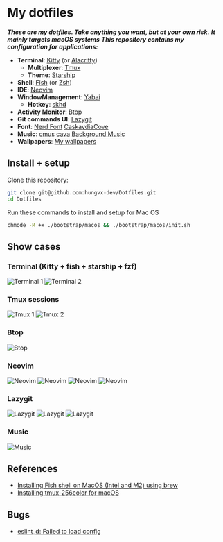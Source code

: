 # My dotfiles
**_These are my dotfiles. Take anything you want, but at your own risk._**
**_It mainly targets macOS systems_**
**_This repository contains my configuration for applications:_**

- **Terminal**: [Kitty](./kitty) (or [Alacritty](./alacritty))
  - **Multiplexer**: [Tmux](./tmux)
  - **Theme**: [Starship](./starship)
- **Shell**: [Fish](./fish) (or [Zsh](./zsh))
- **IDE**: [Neovim](./neovim)
- **WindowManagement**: [Yabai](./yabai)
  - **Hotkey**: [skhd](./skhd)
- **Activity Monitor**: [Btop](./btop)
- **Git commands UI**: [Lazygit](./lazygit)
- **Font**: [Nerd Font](https://github.com/ryanoasis/nerd-fonts) [CaskaydiaCove](https://github.com/ryanoasis/nerd-fonts/tree/master/patched-fonts/CascadiaCode)
- **Music**: [cmus](https://github.com/cmus/cmus) [cava](./cava) [Background Music](https://github.com/kyleneideck/BackgroundMusic)
- **Wallpapers**: [My wallpapers](./wallpapers)

## Install + setup

Clone this repository:

```bash
git clone git@github.com:hungvx-dev/Dotfiles.git
cd Dotfiles
```

Run these commands to install and setup for Mac OS

```bash
chmode -R +x ./bootstrap/macos && ./bootstrap/macos/init.sh
```

## Show cases

### Terminal (Kitty + fish + starship + fzf)

![Terminal 1](./images/terminal.png "Title")
![Terminal 2](./images/terminal-1.png "Title")

### Tmux sessions

![Tmux 1](./images/tmux.png "Title")
![Tmux 2](./images/tmux-2.png "Title")

### Btop

![Btop](./images/btop.png "Title")

### Neovim

![Neovim](./images/neovim.png "Title")
![Neovim](./images/nvim-info.png "Title")
![Neovim](./images/nvim-diagnotics.png "Title")
![Neovim](./images/nvim-autocomplete.png "Title")

### Lazygit

![Lazygit](./images/lazygit.png "Title")
![Lazygit](./images/lazygit-1.png "Title")
![Lazygit](./images/git-log.png "Title")

### Music

![Music](./images/cmus.png "Title")

## References

- [Installing Fish shell on MacOS (Intel and M2) using brew](https://gist.github.com/gagarine/cf3f65f9be6aa0e105b184376f765262)
- [Installing tmux-256color for macOS](https://gist.github.com/bbqtd/a4ac060d6f6b9ea6fe3aabe735aa9d95)

## Bugs

- [eslint_d: Failed to load config](https://github.com/mantoni/eslint_d.js/issues/235#issuecomment-1441222659)
